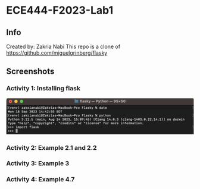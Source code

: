 # ECE444-F2023-Lab1
## Info
Created by: Zakria Nabi
This repo is a clone of <https://github.com/miguelgrinberg/flasky>

## Screenshots
### Activity 1: Installing flask
![Alt text](<Screenshots/Install flask.png>)

### Activity 2: Example 2.1 and 2.2


### Activity 3: Example 3


### Activity 4: Example 4.7